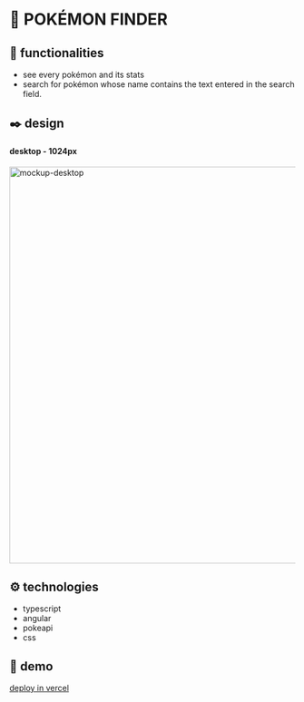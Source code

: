# 📌 POKÉMON FINDER


## 🏹 functionalities
* see every pokémon and its stats
* search for pokémon whose name contains the text entered in the search field.

## ✒️ design
#### desktop - 1024px
<img width="700px" src='https://res.cloudinary.com/dbgqj70zg/image/upload/v1742141365/ynqybez6igh3ihopvzqm.png' alt='mockup-desktop' />



## ⚙ technologies
* typescript
* angular
* pokeapi
* css


## 🚀 demo
[deploy in vercel](https://simple-pokemon-finder.vercel.app/) 

